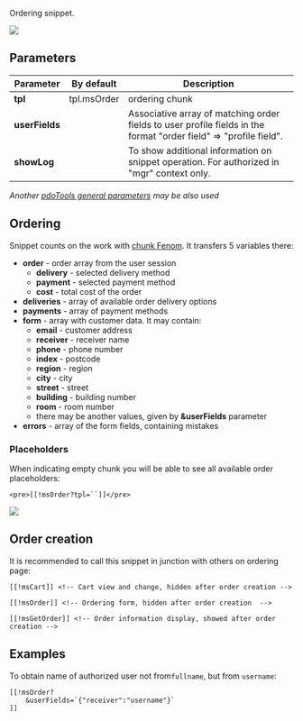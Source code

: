 Ordering snippet.

[![](https://file.modx.pro/files/4/b/b/4bb767c02e0e7b09ddae5e426b34c7e6s.jpg)](https://file.modx.pro/files/4/b/b/4bb767c02e0e7b09ddae5e426b34c7e6.png)

## Parameters

Parameter           | By default    | Description
--------------------|---------------|---------------------------------------------
**tpl**             | tpl.msOrder   | ordering chunk
**userFields**      |               | Associative array of matching order fields to user profile fields in the format "order field" => "profile field".
**showLog**         |               | To show additional information on snippet operation. For authorized in "mgr" context only.

*Another [pdoTools general parameters][1] may be also used*

## Ordering
Snippet counts on the work with  [chunk Fenom][1]. It transfers 5 variables there:
- **order** - order array from the user session
    - **delivery** - selected delivery method
    - **payment** - selected payment method
    - **cost** - total cost of the order
- **deliveries** - array of available order delivery options 
- **payments** - array of payment methods
- **form** - array with customer data. It may contain:
    - **email** - customer address
    - **receiver** - receiver name
    - **phone** - phone number
    - **index** - postcode
    - **region** - region
    - **city** - city
    - **street** - street
    - **building** - building number
    - **room** - room number
    - there may be another values, given by **&userFields** parameter
- **errors** - array of the form fields, containing mistakes

### Placeholders
When indicating empty chunk you will be able to see all available order placeholders:
```
<pre>[[!msOrder?tpl=``]]</pre>
```

[![](https://file.modx.pro/files/7/3/e/73ea6a3680166bb81a59b0dd55475614s.jpg)](https://file.modx.pro/files/7/3/e/73ea6a3680166bb81a59b0dd55475614.png)

## Order creation
It is recommended to call this snippet in junction with others on ordering page:
```
[[!msCart]] <!-- Cart view and change, hidden after order creation -->

[[!msOrder]] <!-- Ordering form, hidden after order creation  -->

[[!msGetOrder]] <!-- Order information display, showed after order creation -->
```

## Examples
To obtain name of authorized user not from`fullname`, but from `username`:
```
[[!msOrder?
    &userFields=`{"receiver":"username"}`
]]
```


[1]: /en/01_Components/01_pdoTools/03_Parser.md
